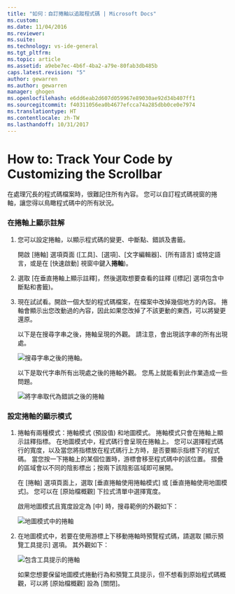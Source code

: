 ```yaml
---
title: "如何：自訂捲軸以追蹤程式碼 | Microsoft Docs"
ms.custom: 
ms.date: 11/04/2016
ms.reviewer: 
ms.suite: 
ms.technology: vs-ide-general
ms.tgt_pltfrm: 
ms.topic: article
ms.assetid: a9ebe7ec-4b6f-4ba2-a79e-80fab3db485b
caps.latest.revision: "5"
author: gewarren
ms.author: gewarren
manager: ghogen
ms.openlocfilehash: e6dd6eab2d607d059967e89030ae92d34b407ff1
ms.sourcegitcommit: f40311056ea0b4677efcca74a285dbb0ce0e7974
ms.translationtype: HT
ms.contentlocale: zh-TW
ms.lasthandoff: 10/31/2017
---
```

# <a name="how-to-track-your-code-by-customizing-the-scrollbar"></a>How to: Track Your Code by Customizing the Scrollbar
在處理冗長的程式碼檔案時，很難記住所有內容。 您可以自訂程式碼視窗的捲軸，讓您得以鳥瞰程式碼中的所有狀況。  
  
### <a name="to-show-annotations-on-the-scroll-bar"></a>在捲軸上顯示註解  
  
1.  您可以設定捲軸，以顯示程式碼的變更、中斷點、錯誤及書籤。  
  
     開啟 [捲軸] 選項頁面 ([工具]、[選項]、[文字編輯器]、[所有語言] 或特定語言，或是在 [快速啟動] 視窗中鍵入**捲軸**)。  
  
2.  選取 [在垂直捲軸上顯示註釋]，然後選取想要查看的註釋  ([標記] 選項包含中斷點和書籤)。  
  
3.  現在試試看。開啟一個大型的程式碼檔案，在檔案中改掉幾個地方的內容。 捲軸會顯示出您改動過的內容，因此如果您改掉了不該更動的東西，可以將變更還原。  
  
     以下是在搜尋字串之後，捲軸呈現的外觀。 請注意，會出現該字串的所有出現處。  
  
     ![搜尋字串之後的捲軸。](../ide/media/enhancedscrollbarsearch.png "EnhancedScrollbarSearch")  
  
     以下是取代字串所有出現處之後的捲軸外觀。 您馬上就能看到此作業造成一些問題。  
  
     ![將字串取代為錯誤之後的捲軸](../ide/media/enhancedscrollbarreplace.png "EnhancedScrollbarReplace")  
  
### <a name="to-set-the-display-mode-for-the-scroll-bar"></a>設定捲軸的顯示模式  
  
1.  捲軸有兩種模式：捲軸模式 (預設值) 和地圖模式。 捲軸模式只會在捲軸上顯示註釋指標。 在地圖模式中，程式碼行會呈現在捲軸上。 您可以選擇程式碼行的寬度，以及當您將指標放在程式碼行上方時，是否要顯示指標下的程式碼。 當您按一下捲軸上的某個位置時，游標會移至程式碼中的該位置。 摺疊的區域會以不同的陰影標出；按兩下該陰影區域即可展開。  
  
     在 [捲軸] 選項頁面上，選取 [垂直捲軸使用捲軸模式] 或 [垂直捲軸使用地圖模式]。 您可以在 [原始檔概觀] 下拉式清單中選擇寬度。  
  
     啟用地圖模式且寬度設定為 [中] 時，搜尋範例的外觀如下：  
  
     ![地圖模式中的捲軸](../ide/media/enhancedscrollbar.png "EnhancedScrollbar")  
  
2.  在地圖模式中，若要在使用游標上下移動捲軸時預覽程式碼，請選取 [顯示預覽工具提示] 選項。 其外觀如下：  
  
     ![包含工具提示的捲軸](../ide/media/enhancedscrollbarsearchtooltip.png "EnhancedScrollbarSearchTooltip")  
  
     如果您想要保留地圖模式捲動行為和預覽工具提示，但不想看到原始程式碼概觀，可以將 [原始檔概觀] 設為 [關閉]。